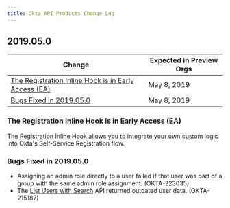 ```yaml
---
title: Okta API Products Change Log
---
```


## 2019.05.0

| Change                                                                                                       | Expected in Preview Orgs |
|--------------------------------------------------------------------------------------------------------------|--------------------------|
| [The Registration Inline Hook is in Early Access (EA)](#the-registration-inline-hook-is-in-early-access-ea) | May 8, 2019              |
| [Bugs Fixed in 2019.05.0](#bugs-fixed-in-2019-05-0)                                                          | May 8, 2019              |

### The Registration Inline Hook is in Early Access (EA)

The [Registration Inline Hook](/use_cases/inline_hooks/registration_hook/registration_hook) allows you to integrate your own custom logic into Okta's Self-Service Registration flow. <!-- (OKTA-215773) -->

### Bugs Fixed in 2019.05.0

* Assigning an admin role directly to a user failed if that user was part of a group with the same admin role assignment. (OKTA-223035)
* The [List Users with Search](/docs/api/resources/users/#list-users-with-search) API returned outdated user data. (OKTA-215187)

